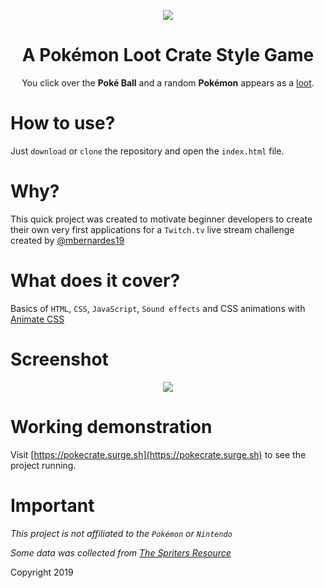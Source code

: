 ﻿<p align="center"><img src="https://i.imgur.com/XBnGCcH.png"></p>
<h1 align="center">A Pokémon Loot Crate Style Game</h1>

<p align="center">You click over the <b>Poké Ball</b> and a random <b>Pokémon</b> appears as a <u>loot</u>.</p>

# How to use?

Just `download` or `clone` the repository and open the `index.html` file.

# Why?

This quick project was created to motivate beginner developers to create their own very first applications
for a `Twitch.tv` live stream challenge created by [@mbernardes19](https://www.twitch.tv/mbernardes19)

# What does it cover?

Basics of `HTML`, `CSS`, `JavaScript`, `Sound effects` and CSS animations with [Animate CSS](https://daneden.github.io/animate.css)

# Screenshot

<p align="center"><img src="https://i.imgur.com/axbKj5r.png"></p>

# Working demonstration

Visit [https://pokecrate.surge.sh](https://pokecrate.surge.sh) to see the project running.

# Important

_This project is not affiliated to the `Pokémon` or `Nintendo`_

_Some data was collected from [The Spriters Resource](https://www.spriters-resource.com/nintendo_switch/pokemonquest/sheet/106163/)_


Copyright 2019